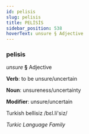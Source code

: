 ```yaml
---
id: pelisis
slug: pelisis
title: PELİSİS
sidebar_position: 538
hoverText: unsure § Adjective
---
```


### pelisis

*unsure* **§** Adjective

**Verb**: to be unsure/uncertain

**Noun**: unsureness/uncertainty

**Modifier**: unsure/uncertain

Turkish bellisiz /bɛl.li'siz/

*Turkic Language Family*
